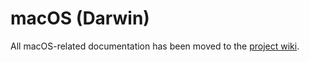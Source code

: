 # macOS (Darwin)

All macOS-related documentation has been moved to the [project wiki](https://github.com/kachick/dotfiles/wiki/macOS).

